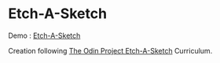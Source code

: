 # Etch-A-Sketch
Demo : [Etch-A-Sketch](https://rakuzo.github.io/Etch-A-Sketch/)

Creation following [The Odin Project Etch-A-Sketch](https://www.theodinproject.com/lessons/foundations-etch-a-sketch) Curriculum.